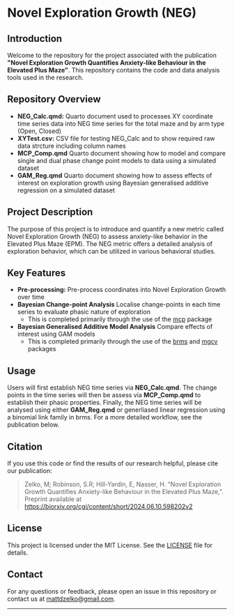 # Novel Exploration Growth (NEG)

## Introduction

Welcome to the repository for the project associated with the publication **"Novel Exploration Growth Quantifies Anxiety-like Behaviour in the Elevated Plus Maze"**. This repository contains the code and data analysis tools used in the research.

## Repository Overview

- **NEG_Calc.qmd:** Quarto document used to processes XY coordinate time series data into NEG time series for the total maze and by arm type (Open, Closed)
- **XYTest.csv:** CSV file for testing NEG_Calc and to show required raw data strcture including column names
- **MCP_Comp.qmd** Quarto document showing how to model and compare single and dual phase change point models to data using a simulated dataset
- **GAM_Reg.qmd** Quarto document showing how to assess effects of interest on exploration growth using Bayesian generalised additive regression on a simulated dataset 

## Project Description

The purpose of this project is to introduce and quantify a new metric called Novel Exploration Growth (NEG) to assess anxiety-like behavior in the Elevated Plus Maze (EPM). The NEG metric offers a detailed analysis of exploration behavior, which can be utilized in various behavioral studies.

## Key Features

- **Pre-processing:** Pre-process coordinates into Novel Exploration Growth over time
- **Bayesian Change-point Analysis** Localise change-points in each time series to evaluate phasic nature of exploration
    - This is completed primarily through the use of the [mcp](https://lindeloev.github.io/mcp/) package  
- **Bayesian Generalised Additive Model Analysis** Compare effects of interest using GAM models
    - This is completed primarily through the use of the [brms](https://paul-buerkner.github.io/brms/) and [mgcv](https://www.maths.ed.ac.uk/~swood34/mgcv/) packages   

## Usage

Users will first establish NEG time series via **NEG_Calc.qmd**. The change points in the time series will then be assess via **MCP_Comp.qmd** to establish their phasic properties. Finally, the NEG time series will be analysed using either **GAM_Reg.qmd** or generliased linear regression using a binomial link family in brms. For a more detailed workflow, see the publication below. 

## Citation

If you use this code or find the results of our research helpful, please cite our publication:

> Zelko, M; Robinson, S.R; Hill-Yardin, E, Nasser, H. "Novel Exploration Growth Quantifies Anxiety-like Behaviour in the Elevated Plus Maze,".
> Preprint available at https://biorxiv.org/cgi/content/short/2024.06.10.598202v2

## License

This project is licensed under the MIT License. See the [LICENSE](LICENSE) file for details.

## Contact

For any questions or feedback, please open an issue in this repository or contact us at mattdzelko@gmail.com.

---
